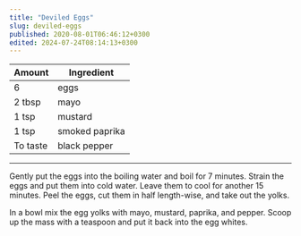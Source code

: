 ```yaml
---
title: "Deviled Eggs"
slug: deviled-eggs
published: 2020-08-01T06:46:12+0300
edited: 2024-07-24T08:14:13+0300
---
```


 Amount   | Ingredient
 -------- | --------
 6        | eggs
 2 tbsp   | mayo
 1 tsp    | mustard
 1 tsp    | smoked paprika
 To taste | black pepper

 ---

Gently put the eggs into the boiling water and boil for 7 minutes. Strain the eggs and put them into cold water. Leave them to cool for another 15 minutes. Peel the eggs, cut them in half length-wise, and take out the yolks.

In a bowl mix the egg yolks with mayo, mustard, paprika, and pepper. Scoop up the mass with a teaspoon and put it back into the egg whites.
